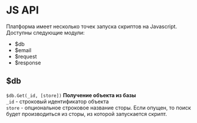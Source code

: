 # JS API

Платформа имеет несколько точек запуска скриптов на Javascript.
Доступны следующие модули:
* $db
* $email
* $request
* $response


## $db

```$db.Get(_id, [store])```  **Получение объекта из базы**  
```_id``` - строковый идентификатор объекта  
```store``` - опциональное строковое название сторы. Если опущен, то поиск будет производиться из сторы, из которой запускается скрипт.



